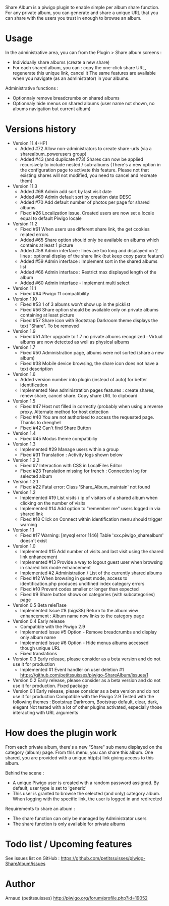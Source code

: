 Share Album is a piwigo plugin to enable simple per album share function.
For any private album, you can generate and share a unique URL that you can share with the users you trust in enough to browse an album.
# Usage
In the administrative area, you can from the Plugin > Share album screens : 
- Individually share albums (create a new share)
- For each shared album, you can : copy the one-click share URL, regenerate this unique link, cancel it
The same features are available when you navigate (as an administrator) in your albums.

Administrative functions : 
* Optionnaly remove breadcrumbs on shared albums
* Optionnaly hide menus on shared albums (user name not shown, no albums navigation but current album)

# Versions history
* Version 11.4-HF1
  * Added #72 Allow non-administrators to create share-urls (via a sharealbum_powerusers group)
  * Added #43 (and duplicate #73) Shares can now be applied recursively to include nested / sub-albums (There's a new option in the configuration page to activate this feature. Please not that existing shares will not modified, you need to cancel and recreate them)
* Version 11.3
  * Added #68 Admin add sort by last visit date
  * Added #69 Admin default sort by creation date DESC
  * Added #70 Add default number of photos per page for shared albums
  * Fixed #26 Localization issue. Created users are now set a locale equal to default Piwigo locale
* Version 11.2
  * Fixed #61 When users use different share link, the get cookies related errors
  * Added #65 Share option should only be available on albums which contains at least 1 picture
  * Added #58 Admin interface : lines are too long and displayed on 2 lines : optional display of the share link (but keep copy paste feature)
  * Added #59 Admin interface : Implement sort in the shared albums list
  * Added #66 Admin interface : Restrict max displayed length of the album
  * Added #60 Admin interface - Implement multi select
* Version 11.1
  * Fixed #64 Piwigo 11 compatibility
* Version 1.10
  * Fixed #53 1 of 3 albums won't show up in the picklist
  * Fixed #56 Share option should be available only on private albums containing at least picture
  * Fixed #57 Share icon with Bootstrap Darkroom theme displays the text "Share". To be removed
* Version 1.9
  * Fixed #51 After upgrade to 1.7 no private albums recognized : Virtual albums are now detected as well as physical albums
* Version 1.7
  * Fixed #50 Administration page, albums were not sorted (share a new album)
  * Fixed #38 Mobile device browsing, the share icon does not have a text description 
* Version 1.6
  * Added version number into plugin (instead of auto) for better identification
  * Implemented New administration pages features : create shares, renew share, cancel share. Copy share URL to clipboard
* Version 1.5
  * Fixed #47 Host not filled in correctly (probably when using a reverse proxy. Alternate method for host detection
  * Fixed #40 You are not authorised to access the requested page. Thanks to drenghel
  * Fixed #42 Can't find Share Button
* Version 1.4
  * Fixed #45 Modus theme compatibiliy
* Version 1.3
  * Implemented #29 Manage users within a group
  * Fixed #31 Translation : Activity logs shown below
* Version 1.2.2
  * Fixed #7 Interaction with CSS in LocalFiles Editor
  * Fixed #23 Translation missing for french : Connection log for selected album
* Version 1.2.1
  * Fixed #22 Fatal error: Class 'Share_Album_maintain' not found
* Version 1.2
  * Implemented #19 List visits / ip of visitors of a shared album when clicking on the number of visits 
  * Implemented #14 Add option to "remember me" users logged in via shared link
  * Fixed #18 Click on Connect within identification menu should trigger warning
* Version 1.1 
  * Fixed #17 Warning: [mysql error 1146] Table 'xxx.piwigo_sharealbum' doesn't exist
* Version 1.0 
  * Implemented #15 Add number of visits and last visit using the shared link enhancement 
  * Implemented #13 Provide a way to logout guest user when browsing in shared link mode enhancement
  * Implemented #2 Administration / List of the currently shared albums
  * Fixed #12 When browsing in guest mode, access to identification.php produces undifined index category errors
  * Fixed #10 Prevent codes smaller or longer than expected
  * Fixed #9 Share button shows on categories (with subcategories) page
* Version 0.5 Beta rele∏ase
  * Implemented Issue #8 (bigs38) Return to the album view enhancement : Album name now links to the category page
* Version 0.4 Early release
  * Compatible with the Piwigo 2.9
  * Implemented Issue #5 Option - Remove breadcrumbs and display only album name
  * Implemented Issue #6 Option - Hide menus albums accessed though unique URL
  * Fixed translations
* Version 0.3 Early release, please consider as a beta version and do not use it for production
  * Implemented #1 Event handler on user deletion #1 https://github.com/petitssuisses/piwigo-ShareAlbum/issues/1
* Version 0.2 Early release, please consider as a beta version and do not use it for production. Fixed package
* Version 0.1 Early release, please consider as a beta version and do not use it for production
  Compatible with the Piwigo 2.9
  Tested with the following themes : Bootstrap Darkroom, Bootstrap default, clear, dark, elegant
  Not tested with a lot of other plugins activated, especially those interacting with URL arguments
			  
# How does the plugin work
From each private album, there's a new "Share" sub menu displayed on the category (album) page.
From this menu, you can share this album.
One shared, you are provided with a unique http(s) link giving access to this album.

Behind the scene :
* A unique Piwigo user is created with a random password assigned. By default, user type is set to 'generic' 
* This user is granted to browse the selected (and only) category album. When logging with the specific link, the user is logged in and redirected

Requirements to share an album : 
- The share function can only be managed by Administrator users
- The share function is only available for private albums

# Todo list / Upcoming features
See issues list on GitHub : https://github.com/petitssuisses/piwigo-ShareAlbum/issues

# Author 
Arnaud (petitssuisses) http://piwigo.org/forum/profile.php?id=19052